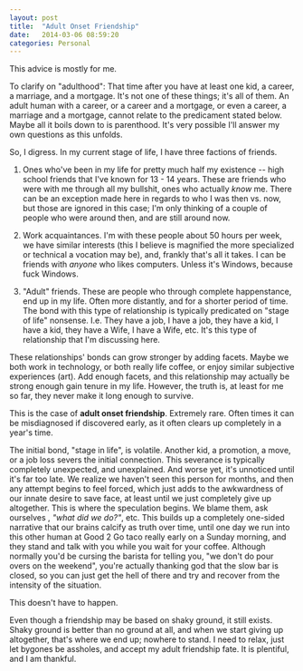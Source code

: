 ```yaml
---
layout: post
title:  "Adult Onset Friendship"
date:   2014-03-06 08:59:20
categories: Personal
---
```


This advice is mostly for me.

To clarify on "adulthood":  That time after you have at least one kid, a career, a marriage, and a mortgage.  It's not one of these things; it's all of them.  An adult human with a career, or a career and a mortgage, or even a career, a marriage and a mortgage, cannot relate to the predicament stated below.  Maybe all it boils down to is parenthood.  It's very possible I'll answer my own questions as this unfolds.

So, I digress.  In my current stage of life, I have three factions of friends.

1. Ones who've been in my life for pretty much half my existence -- high school friends that I've known for 13 - 14 years.  These are friends who were with me through all my 
bullshit, ones who actually _know_ me.  There can be an exception made here in regards to who I was then vs. now, but those are ignored in this case; I'm only thinking of a couple of people who were around then, and are still around now.

2. Work acquaintances.  I'm with these people about 50 hours per week, we have similar interests (this I believe is magnified the more specialized or technical a vocation may be),  and, frankly that's all it takes.  I can be friends with _anyone_ who likes computers.  Unless it's Windows, because fuck Windows.

3. "Adult" friends.  These are people who through complete happenstance, end up in my life.  Often more distantly, and for a shorter period of time.  The bond with this type of relationship is typically predicated on "stage of life" nonsense.  I.e. They have a job, I have a job, they have a kid, I have a kid, they have a Wife, I have a Wife, etc.  It's this type of relationship that I'm discussing here.

These relationships' bonds can grow stronger by adding facets.  Maybe we both work in technology, or both really life coffee, or enjoy similar subjective experiences (art).  Add enough facets, and this relationship may actually be strong enough gain tenure in my life.  However, the truth is, at least for me so far, they never make it long enough to survive.

This is the case of __adult onset friendship__.  Extremely rare.  Often times it can be misdiagnosed if discovered early, as it often clears up completely in a year's time.

The initial bond, "stage in life", is volatile.  Another kid, a promotion, a move, or a job loss severs the initial connection.  This severance is typically completely unexpected, and unexplained. And worse yet, it's unnoticed until it's far too late.  We realize we haven't seen this person for months, and then any attempt begins to feel forced, which just adds to the awkwardness of our innate desire to save face, at least until we just completely give up altogether.  This is where the speculation begins.  We blame them, ask ourselves , _"what did we do?"_, etc.  This builds up a completely one-sided narrative that our brains calcify as truth over time, until one day we run into this other human at Good 2 Go taco really early on a Sunday morning, and they stand and talk with you while you wait for your coffee.  Although normally you'd be cursing the barista for telling you, "we don't do pour overs on the weekend", you're actually thanking god that the slow bar is closed, so you can just get the hell of there and try and recover from the intensity of the situation.

This doesn't have to happen.

Even though a friendship may be based on shaky ground, it still exists.  Shaky ground is better than no ground at all, and when we start giving up altogether, that's where we end up; nowhere to stand.  I need to relax, just let bygones be assholes, and accept my adult friendship fate.  It is plentiful, and I am thankful.
